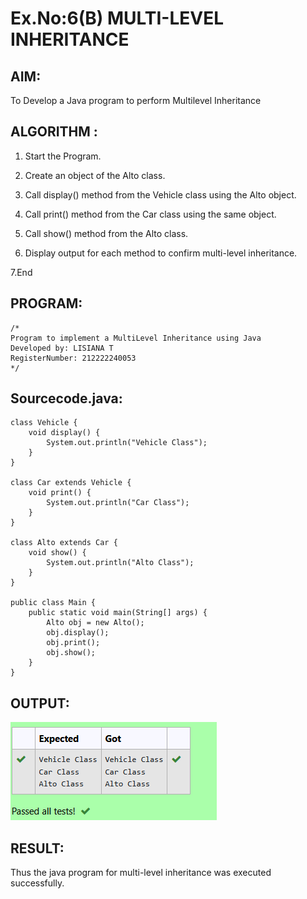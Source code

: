 # Ex.No:6(B) MULTI-LEVEL INHERITANCE

## AIM:
To Develop a Java program to perform Multilevel Inheritance 

## ALGORITHM :
1.	Start the Program.

2.	Create an object of the Alto class.

3. Call display() method from the Vehicle class using the Alto object.

4. Call print() method from the Car class using the same object.

5. Call show() method from the Alto class.

6. Display output for each method to confirm multi-level inheritance.

7.End


## PROGRAM:
 ```
/*
Program to implement a MultiLevel Inheritance using Java
Developed by: LISIANA T
RegisterNumber: 212222240053 
*/
```

## Sourcecode.java:
```
class Vehicle {
    void display() {
        System.out.println("Vehicle Class");
    }
}

class Car extends Vehicle {
    void print() {
        System.out.println("Car Class");
    }
}

class Alto extends Car {
    void show() {
        System.out.println("Alto Class");
    }
}

public class Main {
    public static void main(String[] args) {
        Alto obj = new Alto();
        obj.display();
        obj.print();
        obj.show();
    }
}
```

## OUTPUT:

![IMAGE](https://github.com/lisianathiruselvan/19AI307_JAVA/blob/99435cfce6572a0a8b491156bb35771d6d3ce4bd/Module-06/DAY-2/image.png)

## RESULT:
Thus the java program for multi-level inheritance was executed successfully.






